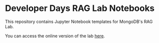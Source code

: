 # Developer Days RAG Lab Notebooks

This repository contains Jupyter Notebook templates for MongoDB's RAG Lab.

You can access the online version of the lab [here](https://mongodb-developer.github.io/ai-rag-lab/).

